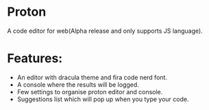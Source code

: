 # Proton
A code editor for web(Alpha release and only supports JS language).

# Features:
- An editor with dracula theme and fira code nerd font.
- A console where the results will be logged.
- Few settings to organise proton editor and console.
- Suggestions list which will pop up when you type your code.
